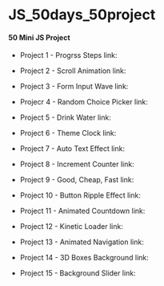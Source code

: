 # JS_50days_50project

#### 50 Mini JS Project

-   Project 1 -  Progrss  Steps
		link:

-	Project 2 - Scroll Animation
		 link:

- 	Project 3 - Form Input Wave
		  link:

-	Projecr 4 - Random Choice Picker
		 link:

- 	Project 5 - Drink Water
          link:

-  	Project 6 - Theme Clock
  		 link:

-	Project 7 - Auto Text Effect
		 link:

- 	Project 8 - Increment Counter
	      link:

- 	Project 9 - Good, Cheap, Fast
   	   link:

- 	Project 10 - Button Ripple Effect
   	   link:

-	Project 11 -  Animated Countdown
		 link:

-	Project 12 -  Kinetic Loader
		 link:

-	Project 13 -  Animated Navigation
	     link:

-	Project 14 - 3D Boxes Background
		 link:

-	Project 15 - Background Slider
		  link: